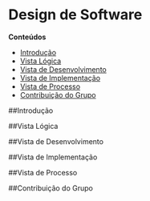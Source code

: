# Design de Software

**Conteúdos**
- [Introdução](#introdução)
- [Vista Lógica](#vista-lógica)
- [Vista de Desenvolvimento](#vista-de-desenvolvimento)
- [Vista de Implementação](#vista-de-implementação)
- [Vista de Processo](#vista-de-processo)
- [Contribuição do Grupo](#contribuição-do-grupo)

##Introdução

##Vista Lógica

##Vista de Desenvolvimento

##Vista de Implementação

##Vista de Processo

##Contribuição do Grupo
